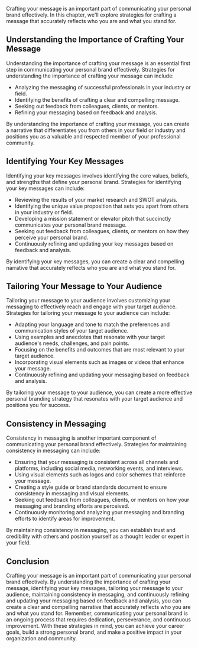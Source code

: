 
Crafting your message is an important part of communicating your personal brand effectively. In this chapter, we'll explore strategies for crafting a message that accurately reflects who you are and what you stand for.

Understanding the Importance of Crafting Your Message
-----------------------------------------------------

Understanding the importance of crafting your message is an essential first step in communicating your personal brand effectively. Strategies for understanding the importance of crafting your message can include:

* Analyzing the messaging of successful professionals in your industry or field.
* Identifying the benefits of crafting a clear and compelling message.
* Seeking out feedback from colleagues, clients, or mentors.
* Refining your messaging based on feedback and analysis.

By understanding the importance of crafting your message, you can create a narrative that differentiates you from others in your field or industry and positions you as a valuable and respected member of your professional community.

Identifying Your Key Messages
-----------------------------

Identifying your key messages involves identifying the core values, beliefs, and strengths that define your personal brand. Strategies for identifying your key messages can include:

* Reviewing the results of your market research and SWOT analysis.
* Identifying the unique value proposition that sets you apart from others in your industry or field.
* Developing a mission statement or elevator pitch that succinctly communicates your personal brand message.
* Seeking out feedback from colleagues, clients, or mentors on how they perceive your personal brand.
* Continuously refining and updating your key messages based on feedback and analysis.

By identifying your key messages, you can create a clear and compelling narrative that accurately reflects who you are and what you stand for.

Tailoring Your Message to Your Audience
---------------------------------------

Tailoring your message to your audience involves customizing your messaging to effectively reach and engage with your target audience. Strategies for tailoring your message to your audience can include:

* Adapting your language and tone to match the preferences and communication styles of your target audience.
* Using examples and anecdotes that resonate with your target audience's needs, challenges, and pain points.
* Focusing on the benefits and outcomes that are most relevant to your target audience.
* Incorporating visual elements such as images or videos that enhance your message.
* Continuously refining and updating your messaging based on feedback and analysis.

By tailoring your message to your audience, you can create a more effective personal branding strategy that resonates with your target audience and positions you for success.

Consistency in Messaging
------------------------

Consistency in messaging is another important component of communicating your personal brand effectively. Strategies for maintaining consistency in messaging can include:

* Ensuring that your messaging is consistent across all channels and platforms, including social media, networking events, and interviews.
* Using visual elements such as logos and color schemes that reinforce your message.
* Creating a style guide or brand standards document to ensure consistency in messaging and visual elements.
* Seeking out feedback from colleagues, clients, or mentors on how your messaging and branding efforts are perceived.
* Continuously monitoring and analyzing your messaging and branding efforts to identify areas for improvement.

By maintaining consistency in messaging, you can establish trust and credibility with others and position yourself as a thought leader or expert in your field.

Conclusion
----------

Crafting your message is an important part of communicating your personal brand effectively. By understanding the importance of crafting your message, identifying your key messages, tailoring your message to your audience, maintaining consistency in messaging, and continuously refining and updating your messaging based on feedback and analysis, you can create a clear and compelling narrative that accurately reflects who you are and what you stand for. Remember, communicating your personal brand is an ongoing process that requires dedication, perseverance, and continuous improvement. With these strategies in mind, you can achieve your career goals, build a strong personal brand, and make a positive impact in your organization and community.
